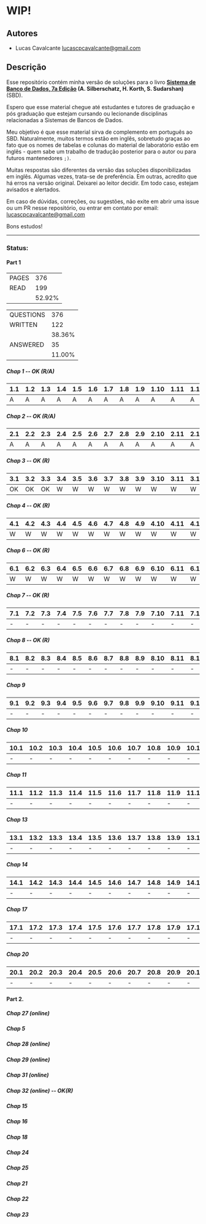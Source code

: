 # WIP!

## Autores

- Lucas Cavalcante <lucascpcavalcante@gmail.com>

## Descrição

Esse repositório contém minha versão de soluções para o livro **[Sistema de Banco de Dados, 7a Edição](https://www.db-book.com/) (A. Silberschatz, H. Korth, S. Sudarshan)** (SBD).

Espero que esse material chegue até estudantes e tutores de graduação e pós graduação que estejam cursando ou lecionande disciplinas relacionadas a Sistemas de Bancos de Dados.

Meu objetivo é que esse material sirva de complemento em português ao SBD. Naturalmente, muitos termos estão em inglês, sobretudo graças ao fato que os nomes de tabelas e colunas do material de laboratório estão em inglês - quem sabe um trabalho de tradução posterior para o autor ou para futuros mantenedores `;)`.

Muitas respostas são diferentes da versão das soluções disponibilizadas em inglês. Algumas vezes, trata-se de preferência. Em outras, acredito que há erros na versão original. Deixarei ao leitor decidir. Em todo caso, estejam avisados e alertados.

Em caso de dúvidas, correções, ou sugestões, não exite em abrir uma issue ou um PR nesse repositório, ou entrar em contato por email: <lucascpcavalcante@gmail.com>

Bons estudos!

---

### Status:

#### Part 1

|||
|-|-|
|PAGES|376|
|READ|199|
||52.92%|

|||
|-|-|
|QUESTIONS|376|
|WRITTEN|122|
||38.36%|
|ANSWERED|35|
||11.00%|

##### Chap 1 -- OK (R/A)

|1.1|1.2|1.3|1.4|1.5|1.6|1.7|1.8|1.9|1.10|1.11|1.12|1.13|1.14|1.15|
|-|-|-|-|-|-|-|-|-|-|-|-|-|-|-|
|A|A|A|A|A|A|A|A|A|A|A|A|A|A|A|

##### Chap 2 -- OK (R/A)

|2.1|2.2|2.3|2.4|2.5|2.6|2.7|2.8|2.9|2.10|2.11|2.12|2.13|2.14|2.15|2.16|2.17|2.18|
|-|-|-|-|-|-|-|-|-|-|-|-|-|-|-|-|-|-|
|A|A|A|A|A|A|A|A|A|A|A|A|A|A|A|A|A|A|

##### Chap 3 -- OK (R)

|3.1|3.2|3.3|3.4|3.5|3.6|3.7|3.8|3.9|3.10|3.11|3.12|3.13|3.14|3.15|3.16|3.17|3.18|3.19|3.20|3.21|3.22|3.23|3.24|3.25|3.26|3.27|3.28|3.29|3.30|3.31|3.32|3.33|3.34|3.35|
|-|-|-|-|-|-|-|-|-|-|-|-|-|-|-|-|-|-|-|-|-|-|-|-|-|-|-|-|-|-|-|-|-|-|-|
|OK|OK|OK|W|W|W|W|W|W|W|W|W|W|W|W|W|W|W|W|W|W|W|W|W|W|W|W|W|W|W|W|W|W|W|W|

##### Chap 4 -- OK (R)

|4.1|4.2|4.3|4.4|4.5|4.6|4.7|4.8|4.9|4.10|4.11|4.12|4.13|4.14|4.15|4.16|4.17|4.18|4.19|4.20|4.21|4.22|4.23|4.24|4.25|4.26|
|-|-|-|-|-|-|-|-|-|-|-|-|-|-|-|-|-|-|-|-|-|-|-|-|-|-|
|W|W|W|W|W|W|W|W|W|W|W|W|W|W|W|W|W|W|W|W|W|W|W|W|W|W|

##### Chap 6 -- OK (R)

|6.1|6.2|6.3|6.4|6.5|6.6|6.7|6.8|6.9|6.10|6.11|6.12|6.13|6.14|6.15|6.16|6.17|6.18|6.19|6.20|6.21|6.22|6.23|6.24|6.25|6.26|6.27|6.28|
|-|-|-|-|-|-|-|-|-|-|-|-|-|-|-|-|-|-|-|-|-|-|-|-|-|-|-|-|
|W|W|W|W|W|W|W|W|W|W|W|W|W|W|W|W|W|W|W|W|W|W|W|W|W|W|W|W|

##### Chap 7 -- OK (R)

|7.1|7.2|7.3|7.4|7.5|7.6|7.7|7.8|7.9|7.10|7.11|7.12|7.13|7.14|7.15|7.16|7.17|7.18|7.19|7.20|7.21|7.22|7.23|7.24|7.25|7.26|7.27|7.28|7.29|7.30|7.31|7.32|7.33|7.34|7.35|7.36|7.37|7.38|7.39|7.40|7.41|7.42|7.43|7.44|
|-|-|-|-|-|-|-|-|-|-|-|-|-|-|-|-|-|-|-|-|-|-|-|-|-|-|-|-|-|-|-|-|-|-|-|-|-|-|-|-|-|-|-|-|
|-|-|-|-|-|-|-|-|-|-|-|-|-|-|-|-|-|-|-|-|-|-|-|-|-|-|-|-|-|-|-|-|-|-|-|-|-|-|-|-|-|-|-|-|

##### Chap 8 -- OK (R)

|8.1|8.2|8.3|8.4|8.5|8.6|8.7|8.8|8.9|8.10|8.11|8.12|8.13|8.14|8.15|
|-|-|-|-|-|-|-|-|-|-|-|-|-|-|-|
|-|-|-|-|-|-|-|-|-|-|-|-|-|-|-|


##### Chap 9

|9.1|9.2|9.3|9.4|9.5|9.6|9.7|9.8|9.9|9.10|9.11|9.12|9.13|9.14|9.15|9.16|9.17|9.18|9.19|9.20|9.21|9.22|9.23|9.24|9.25|9.26|
|-|-|-|-|-|-|-|-|-|-|-|-|-|-|-|-|-|-|-|-|-|-|-|-|-|-|
|-|-|-|-|-|-|-|-|-|-|-|-|-|-|-|-|-|-|-|-|-|-|-|-|-|-|

##### Chap 10

|10.1|10.2|10.3|10.4|10.5|10.6|10.7|10.8|10.9|10.10|10.11|10.12|10.13|10.14|10.15|10.16|
|-|-|-|-|-|-|-|-|-|-|-|-|-|-|-|-|
|-|-|-|-|-|-|-|-|-|-|-|-|-|-|-|-|

##### Chap 11

|11.1|11.2|11.3|11.4|11.5|11.6|11.7|11.8|11.9|11.10|11.11|11.12|
|-|-|-|-|-|-|-|-|-|-|-|-|
|-|-|-|-|-|-|-|-|-|-|-|-|

##### Chap 13

|13.1|13.2|13.3|13.4|13.5|13.6|13.7|13.8|13.9|13.10|13.11|13.12|13.13|13.14|
|-|-|-|-|-|-|-|-|-|-|-|-|-|-|
|-|-|-|-|-|-|-|-|-|-|-|-|-|-|

##### Chap 14

|14.1|14.2|14.3|14.4|14.5|14.6|14.7|14.8|14.9|14.10|14.11|14.12|14.13|14.14|14.15|14.16|14.17|14.18|14.19|14.20|14.21|14.22|14.23|14.24|14.25|14.26|
|-|-|-|-|-|-|-|-|-|-|-|-|-|-|-|-|-|-|-|-|-|-|-|-|-|-|
|-|-|-|-|-|-|-|-|-|-|-|-|-|-|-|-|-|-|-|-|-|-|-|-|-|-|

##### Chap 17

|17.1|17.2|17.3|17.4|17.5|17.6|17.7|17.8|17.9|17.10|17.11|17.12|17.13|17.14|17.15|17.16|17.17|17.18|17.19|17.20|17.21|
|-|-|-|-|-|-|-|-|-|-|-|-|-|-|-|-|-|-|-|-|-|
|-|-|-|-|-|-|-|-|-|-|-|-|-|-|-|-|-|-|-|-|-|

##### Chap 20

|20.1|20.2|20.3|20.4|20.5|20.6|20.7|20.8|20.9|20.10|20.11|20.12|20.13|20.14|20.15|20.16|20.17|20.18|20.19|20.20|20.21|20.22|
|-|-|-|-|-|-|-|-|-|-|-|-|-|-|-|-|-|-|-|-|-|-|
|-|-|-|-|-|-|-|-|-|-|-|-|-|-|-|-|-|-|-|-|-|-|

#### Part 2.

##### Chap 27 (online)
##### Chap 5
##### Chap 28 (online)
##### Chap 29 (online)
##### Chap 31 (online)
##### Chap 32 (online) -- OK(R)
##### Chap 15
##### Chap 16
##### Chap 18
##### Chap 24
##### Chap 25
##### Chap 21
##### Chap 22
##### Chap 23

